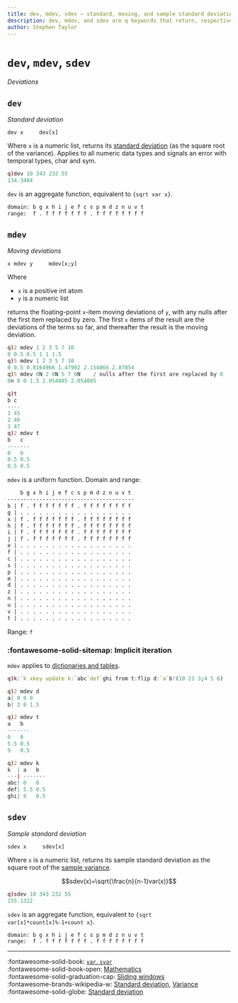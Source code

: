 ```yaml
---
title: dev, mdev, sdev – standard, moving, and sample standard deviations | Reference | kdb+ and q documentation
description: dev, mdev, and sdev are q keywords that return, respectively, the standard deviation, moving deviation, and sample standard deviation of their argument.
author: Stephen Taylor
---
```

# `dev`, `mdev`, `sdev`

_Deviations_




## `dev`

_Standard deviation_

```syntax
dev x     dev[x]
```

Where `x` is a numeric list, returns its [standard deviation](https://en.wikipedia.org/wiki/Standard_deviation "Wikipedia") (as the square root of the variance).
Applies to all numeric data types and signals an error with temporal types, char and sym.

```q
q)dev 10 343 232 55
134.3484
```

`dev` is an aggregate function, equivalent to `{sqrt var x}`.

```txt
domain: b g x h i j e f c s p m d z n u v t
range:  f . f f f f f f f . f f f f f f f f
```


## `mdev`

_Moving deviations_

```syntax
x mdev y     mdev[x;y]
```

Where

-   `x` is a positive int atom
-   `y` is a numeric list

returns the floating-point `x`-item moving deviations of `y`, with any nulls after the first item replaced by zero. The first `x` items of the result are the deviations of the terms so far, and thereafter the result is the moving deviation.

```q
q)2 mdev 1 2 3 5 7 10
0 0.5 0.5 1 1 1.5
q)5 mdev 1 2 3 5 7 10
0 0.5 0.8164966 1.47902 2.154066 2.87054
q)5 mdev 0N 2 0N 5 7 0N    / nulls after the first are replaced by 0
0n 0 0 1.5 2.054805 2.054805

q)t
b c
----
1 45
2 46
3 47
q)2 mdev t
b   c
-------
0   0
0.5 0.5
0.5 0.5
```

`mdev` is a uniform function.
Domain and range:
```txt
    b g x h i j e f c s p m d z n u v t
----------------------------------------
b | f . f f f f f f f . f f f f f f f f
g | . . . . . . . . . . . . . . . . . .
x | f . f f f f f f f . f f f f f f f f
h | f . f f f f f f f . f f f f f f f f
i | f . f f f f f f f . f f f f f f f f
j | f . f f f f f f f . f f f f f f f f
e | . . . . . . . . . . . . . . . . . .
f | . . . . . . . . . . . . . . . . . .
c | . . . . . . . . . . . . . . . . . .
s | . . . . . . . . . . . . . . . . . .
p | . . . . . . . . . . . . . . . . . .
m | . . . . . . . . . . . . . . . . . .
d | . . . . . . . . . . . . . . . . . .
z | . . . . . . . . . . . . . . . . . .
n | . . . . . . . . . . . . . . . . . .
u | . . . . . . . . . . . . . . . . . .
v | . . . . . . . . . . . . . . . . . .
t | . . . . . . . . . . . . . . . . . .
```

Range: `f`


### :fontawesome-solid-sitemap: Implicit iteration

`mdev` applies to [dictionaries and tables](../basics/math.md#dictionaries-and-tables).

```q
q)k:`k xkey update k:`abc`def`ghi from t:flip d:`a`b!(10 21 3;4 5 6)

q)2 mdev d
a| 0 0 0
b| 3 8 1.5

q)2 mdev t
a   b
-------
0   0
5.5 0.5
9   0.5

q)2 mdev k
k  | a   b
---| -------
abc| 0   0
def| 5.5 0.5
ghi| 9   0.5
```


## `sdev`

_Sample standard deviation_

```syntax
sdev x     sdev[x]
```

Where `x` is a numeric list, returns its sample standard deviation as the square root of the [sample variance](var.md#svar).

$$sdev(x)=\sqrt{\frac{n}{n-1}var(x)}$$

```q
q)sdev 10 343 232 55
155.1322
```

`sdev` is an aggregate function, equivalent to `{sqrt var[x]*count[x]%-1+count x}`.

```txt
domain: b g x h i j e f c s p m d z n u v t
range:  f . f f f f f f f . f f f f f f f f
```


----
:fontawesome-solid-book:
[`var`, `svar`](var.md)
<br>
:fontawesome-solid-book-open:
[Mathematics](../basics/math.md)
<br>
:fontawesome-solid-graduation-cap:
[Sliding windows](../kb/programming-idioms.md#how-do-i-apply-a-function-to-a-sequence-sliding-window)
<br>
:fontawesome-brands-wikipedia-w:
[Standard deviation](https://en.wikipedia.org/wiki/Standard_deviation "Wikipedia"),
[Variance](https://en.wikipedia.org/wiki/Variance "Wikipedia")
<br>
:fontawesome-solid-globe:
[Standard deviation](http://financereference.com/learn/standard-deviation "financereference.com")
